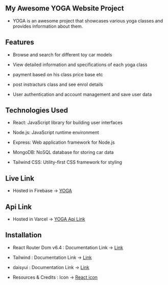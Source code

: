 ## My Awesome YOGA Website Project

- YOGA is an awesome project that showcases various yoga classes and provides information about them.

## Features

- Browse and search for different toy car models

- View detailed information and specifications of each yoga class

- payment based on his class price base etc

- post instracturs class and see enrol details

- User authentication and account management and save user data

## Technologies Used

- React: JavaScript library for building user interfaces

- Node.js: JavaScript runtime environment

- Express: Web application framework for Node.js

- MongoDB: NoSQL database for storing car data

- Tailwind CSS: Utility-first CSS framework for styling

## Live Link

- Hosted in Firebase -> [YOGA](https://simple-firebase-project-a5441.web.app/)

## Api Link

- Hosted in Varcel -> [YOGA Api Link ](https://summer-camping-server.vercel.app/)

## Installation

- React Router Dom v6.4 : Documentation Link -> [Link](https://reactrouter.com/en/main/start/overview)

- Tailwind : Documentation Link -> [Link](https://tailwindcss.com/docs/installation)

- daisyui : Documentation Link -> [Link](https://daisyui.com/docs/install)

- Resources & Credits : Icon -> [React icon ](https://react-icons.github.io/react-icons/)
